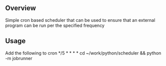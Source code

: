 Overview
--------
Simple cron based scheduler that can be used to ensure that an external program can be run per the specified frequency

Usage
-----
Add the following to cron
*/5 * * * * cd ~/work/python/scheduler && python -m jobrunner
